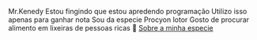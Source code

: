 Mr.Kenedy
Estou fingindo que estou apredendo programação
Utilizo isso apenas para ganhar nota
Sou da especie Procyon lotor
Gosto de procurar alimento em lixeiras de pessoas ricas
🦝
[Sobre a minha especie](https://pt.wikipedia.org/wiki/Guaxinim)


